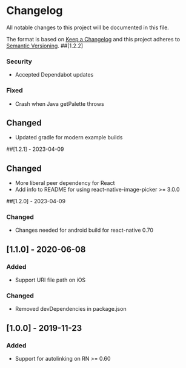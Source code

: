 # Changelog
All notable changes to this project will be documented in this file.

The format is based on [Keep a Changelog](http://keepachangelog.com/en/1.0.0/)
and this project adheres to [Semantic Versioning](http://semver.org/spec/v2.0.0.html).
##[1.2.2]
### Security
- Accepted Dependabot updates
### Fixed
- Crash when Java getPalette throws
## Changed
- Updated gradle for modern example builds

##[1.2.1] - 2023-04-09
## Changed
- More liberal peer dependency for React
- Add info to README for using react-native-image-picker >= 3.0.0

##[1.2.0] - 2023-04-09
### Changed
- Changes needed for android build for react-native 0.70

## [1.1.0] - 2020-06-08
### Added
- Support URI file path on iOS
### Changed
- Removed devDependencies in package.json

## [1.0.0] - 2019-11-23
### Added
- Support for autolinking on RN >= 0.60
